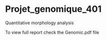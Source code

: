 # Projet_genomique_401
Quantitative morphology analysis

To view full report check the Genomic.pdf file
